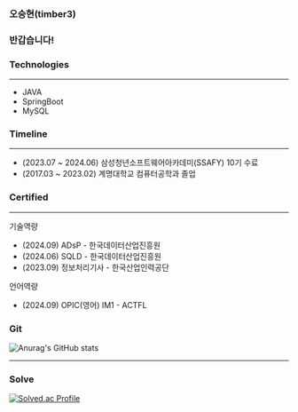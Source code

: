 ### 오승현(timber3)

### 반갑습니다!

### Technologies
---
- JAVA
- SpringBoot
- MySQL


### Timeline
---
- (2023.07 ~ 2024.06) 삼성청년소프트웨어아카데미(SSAFY) 10기 수료
- (2017.03 ~ 2023.02) 계명대학교 컴퓨터공학과 졸업


### Certified
---
기술역량
- (2024.09) ADsP - 한국데이터산업진흥원
- (2024.06) SQLD - 한국데이터산업진흥원
- (2023.09) 정보처리기사 - 한국산업인력공단

언어역량
- (2024.09) OPIC(영어) IM1 - ACTFL




### Git
![Anurag's GitHub stats](https://github-readme-stats.vercel.app/api?username=timber3&show_icons=true&theme=cobalt)

---

### Solve
[![Solved.ac Profile](http://mazassumnida.wtf/api/v2/generate_badge?boj=timber0308)](https://solved.ac/timber0308/)


<!--
**timber3/timber3** is a ✨ _special_ ✨ repository because its `README.md` (this file) appears on your GitHub profile.

Here are some ideas to get you started:

- 🔭 I’m currently working on ...
- 🌱 I’m currently learning ...
- 👯 I’m looking to collaborate on ...
- 🤔 I’m looking for help with ...
- 💬 Ask me about ...
- 📫 How to reach me: ...
- 😄 Pronouns: ...
- ⚡ Fun fact: ...
-->
